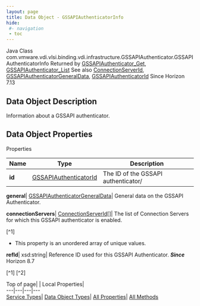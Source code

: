 ```yaml
---
layout: page
title: Data Object - GSSAPIAuthenticatorInfo
hide:
 #- navigation
 - toc
---
```






Java Class
    com.vmware.vdi.vlsi.binding.vdi.infrastructure.GSSAPIAuthenticator.GSSAPIAuthenticatorInfo
Returned by
     [GSSAPIAuthenticator_Get](vdi.infrastructure.GSSAPIAuthenticator.md#get), [GSSAPIAuthenticator_List](vdi.infrastructure.GSSAPIAuthenticator.md#list)
See also
     [ConnectionServerId](vdi.entity.ConnectionServerId.md), [GSSAPIAuthenticatorGeneralData](vdi.infrastructure.GSSAPIAuthenticator.GeneralData.md), [GSSAPIAuthenticatorId](vdi.entity.GSSAPIAuthenticatorId.md)
Since 
    Horizon 7.13

## Data Object Description 

Information about a GSSAPI authenticator. 

## Data Object Properties

Properties

Name |  Type |  Description   
---|---|---  
**id**| [GSSAPIAuthenticatorId](vdi.entity.GSSAPIAuthenticatorId.md)|  The ID of the GSSAPI authenticator/   
  
**general**| [GSSAPIAuthenticatorGeneralData](vdi.infrastructure.GSSAPIAuthenticator.GeneralData.md)|  General data on the GSSAPI Authenticator.   
  
**connectionServers**| [ConnectionServerId[]](vdi.entity.ConnectionServerId.md)|  The list of Connection Servers for which this GSSAPI authenticator is enabled.   


[^1]
  * This property is an unordered array of unique values.

  
**refId**|  xsd:string|  Reference ID used for this GSSAPI Authenticator.  **_Since_** Horizon 8.7  


[^1]
[^2]

  
  
  
Top of page| | Local Properties|   
---|---|---|---  
[Service Types](index-mo_types.md)| [Data Object Types](index-do_types.md)| [All Properties](index-properties.md)| [All Methods](index-methods.md)  
  
  

